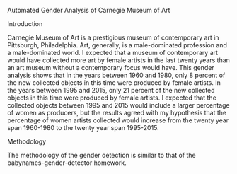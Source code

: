 Automated Gender Analysis of Carnegie Museum of Art

Introduction

Carnegie Museum of Art is a prestigious museum of contemporary art in Pittsburgh, Philadelphia. Art, generally, is a male-dominated profession and a male-dominated world. I expected that a museum of contemporary art would have collected more art by female artists in the last twenty years than an art museum without a contemporary focus would have. This gender analysis shows that in the years between 1960 and 1980, only 8 percent of the new collected objects in this time were produced by female artists. In the years between 1995 and 2015, only 21 percent of the new collected objects in this time were produced by female artists. I expected that the collected objects between 1995 and 2015 would include a larger percentage of women as producers, but the results agreed with my hypothesis that the percentage of women artists collected would increase from the twenty year span 1960-1980 to the twenty year span 1995-2015.

Methodology

The methodology of the gender detection is similar to that of the babynames-gender-detector homework.
